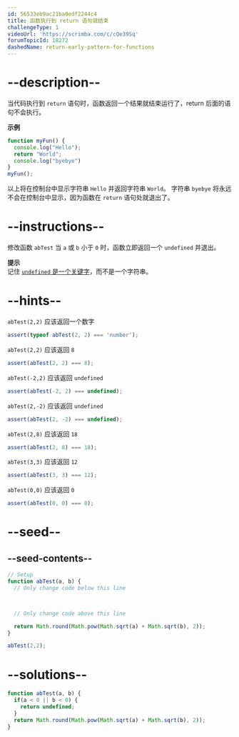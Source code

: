 ```yaml
---
id: 56533eb9ac21ba0edf2244c4
title: 函数执行到 return 语句就结束
challengeType: 1
videoUrl: 'https://scrimba.com/c/cQe39Sq'
forumTopicId: 18272
dashedName: return-early-pattern-for-functions
---
```


# --description--

当代码执行到 `return` 语句时，函数返回一个结果就结束运行了，return 后面的语句不会执行。

**示例**

```js
function myFun() {
  console.log("Hello");
  return "World";
  console.log("byebye")
}
myFun();
```

以上将在控制台中显示字符串 `Hello` 并返回字符串 `World`。 字符串 `byebye` 将永远不会在控制台中显示，因为函数在 `return` 语句处就退出了。

# --instructions--

修改函数 `abTest` 当 `a` 或 `b` 小于 `0` 时，函数立即返回一个 `undefined` 并退出。

**提示**  
记住 [`undefined` 是一个关键字](/javascript-algorithms-and-data-structures/basic-javascript/understanding-uninitialized-variables)，而不是一个字符串。

# --hints--

`abTest(2,2)` 应该返回一个数字

```js
assert(typeof abTest(2, 2) === 'number');
```

`abTest(2,2)` 应该返回 `8`

```js
assert(abTest(2, 2) === 8);
```

`abTest(-2,2)` 应该返回 `undefined`

```js
assert(abTest(-2, 2) === undefined);
```

`abTest(2,-2)` 应该返回 `undefined`

```js
assert(abTest(2, -2) === undefined);
```

`abTest(2,8)` 应该返回 `18`

```js
assert(abTest(2, 8) === 18);
```

`abTest(3,3)` 应该返回 `12`

```js
assert(abTest(3, 3) === 12);
```

`abTest(0,0)` 应该返回 `0`

```js
assert(abTest(0, 0) === 0);
```

# --seed--

## --seed-contents--

```js
// Setup
function abTest(a, b) {
  // Only change code below this line



  // Only change code above this line

  return Math.round(Math.pow(Math.sqrt(a) + Math.sqrt(b), 2));
}

abTest(2,2);
```

# --solutions--

```js
function abTest(a, b) {
  if(a < 0 || b < 0) {
    return undefined;
  }
  return Math.round(Math.pow(Math.sqrt(a) + Math.sqrt(b), 2));
}
```

